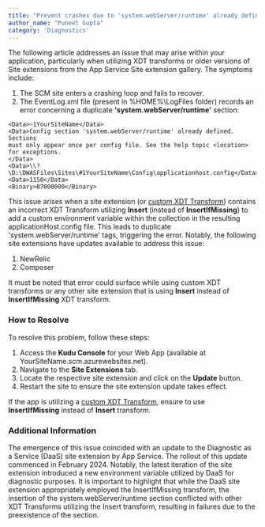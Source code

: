 ```yaml
---
title: "Prevent crashes due to 'system.webServer/runtime' already defined"
author_name: "Puneet Gupta"
category: 'Diagnostics'
---
```


The following article addresses an issue that may arise within your application, particularly when utilizing XDT transforms or older versions of Site extensions from the App Service Site extension gallery. The symptoms include:

1.  The SCM site enters a crashing loop and fails to recover.
2.  The EventLog.xml file (present in %HOME%\LogFiles folder) records an error concerning a duplicate **'system.webServer/runtime'** section:

```
<Data>~1YourSiteName</Data>
<Data>Config section 'system.webServer/runtime' already defined. Sections 
must only appear once per config file. See the help topic <location> for exceptions.
</Data>
<Data>\\?\D:\DWASFiles\Sites\#1YourSiteName\Config\applicationhost.config</Data>
<Data>1150</Data>
<Binary>B7000000</Binary>
```

This issue arises when a site extension (or [custom XDT Transform](https://github.com/projectkudu/kudu/wiki/Xdt-transform-samples)) contains an incorrect XDT Transform utilizing **Insert** (instead of **InsertIfMissing**) to add a custom environment variable within the <environmentVariables> collection in the resulting applicationHost.config file. This leads to duplicate 'system.webServer/runtime' tags, triggering the error. Notably, the following site extensions have updates available to address this issue:

1.  NewRelic
2.  Composer

It must be noted that error could surface while using custom XDT transforms or any other site extension that is using **Insert** instead of **InsertIfMissing** XDT transform.

### How to Resolve
To resolve this problem, follow these steps:
1.  Access the **Kudu Console** for your Web App (available at YourSiteName.scm.azurewebsites.net).
2.  Navigate to the **Site Extensions** tab.
3.  Locate the respective site extension and click on the **Update** button.
4.  Restart the site to ensure the site extension update takes effect.

If the app is utilizing a [custom XDT Transform](https://github.com/projectkudu/kudu/wiki/Xdt-transform-samples), ensure to use **InsertIfMissing** instead of **Insert** transform.

### Additional Information
The emergence of this issue coincided with an update to the Diagnostic as a Service (DaaS) site extension by App Service. The rollout of this update commenced in February 2024. Notably, the latest iteration of the site extension introduced a new environment variable utilized by DaaS for diagnostic purposes. It is important to highlight that while the DaaS site extension appropriately employed the InsertIfMissing transform, the insertion of the system.webServer/runtime section conflicted with other XDT Transforms utilizing the Insert transform, resulting in failures due to the preexistence of the section.